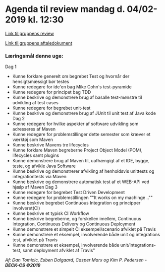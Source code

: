 # Agenda til review mandag d. 04/02-2019 kl. 12:30

[Link til gruppens review](URL) 

[Link til gruppens aftaledokument](https://docs.google.com/document/d/1uSLKk3kQAV3UQ0Y1XKtVFQ_YJ_gXrON00-IDqS8o5s4/edit?usp=sharing) 

### Læringsmål denne uge:

Dag 1
 - Kunne forklare generelt om begrebet Test og hvornår der hensigtsmæssigt bør testes
 - Kunne redegøre for ide'en bag Mike Cohn's test-pyramide
 - Kunne redegøre for principet bag TDD
 - Kunne beskrive og demonstrere brug af basalle test-mønstre til udvikling af test cases
 - Kunne redegøre for begrebet unit-test
 - Kunne beskrive og demonstrere brug af JUnit til unit test af Java kode
Dag 2
- Kunne redegøre for hvilke aspekter af software udvikling som adresseres af Maven 
- Kunne redegøre for problemstillinger dette semester som kræver et værktøj som Maven
- Kunne beskrive Mavens tre lifecycles
- Kunne forklare Maven begreberne Project Object Model (POM), lifecycles samt plugins
- Kunne  demonstrere brug af Maven til, uafhængigt af et IDE, bygge, teste, og afvikle Java Software
- Kunne beskrive og demonstrerer afvikling af henholdsvis unittests og integrationtests via Maven
- Kunne beskrive og demonstrere automatisk test af et WEB-API ved hjælp af Maven
Dag 3
- Kunne redegøre for begrebet Test Driven Development
- Kunne redegøre for problemstillingen ""It works on my machinge ..""
- Kunne beskrive begrebet Continuous Integration og principper involveret(CI)
- Kunne beskrive et typisk CI Workflow
- Kunne beskrive begreberne, og forskellen imellem, Continuous Integration, Continuous Delivery og Continuous Deployment 
- Kunne demonstrere et simpelt CI eksempel/scenario afviklet på Travis
- Kunne demonstrere et eksempel, involverende både unit og integrations test, afviklet på Travis
- Kunne demonstrere et eksempel, involverende både unit/integrations-test, samt deployment afviklet af Travis"

_Af: Dan Tomicic, Esben Dalgaard, Casper Marx og Kim P. Pedersen - **DECK-CS ©2019**_
